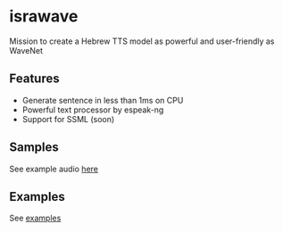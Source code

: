 # israwave

Mission to create a Hebrew TTS model as powerful and user-friendly as WaveNet

## Features

- Generate sentence in less than 1ms on CPU
- Powerful text processor by espeak-ng
- Support for SSML (soon)

## Samples

See example audio [here](https://github.com/thewh1teagle/israwave/releases/download/v0.1.0/israwave.wav)

## Examples

See [examples](examples)
